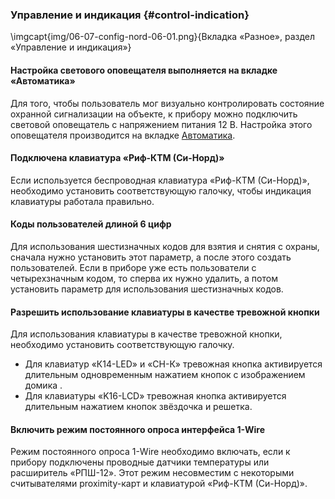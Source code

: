 ### Управление и индикация {#control-indication}

\imgcapt{img/06-07-config-nord-06-01.png}{Вкладка «Разное», раздел «Управление и индикация»}

#### Настройка светового оповещателя выполняется на вкладке «Автоматика»

Для того, чтобы пользователь мог визуально контролировать состояние охранной сигнализации на объекте, к прибору можно подключить световой оповещатель с напряжением питания 12 В. Настройка этого оповещателя производится на вкладке [Автоматика](#config-automation).

#### Подключена клавиатура «Риф-КТМ (Си-Норд)»

Если используется беспроводная клавиатура «Риф-КТМ (Си-Норд)», необходимо установить соответствующую галочку, чтобы индикация клавиатуры работала правильно.

#### Коды пользователей длиной 6 цифр

Для использования шестизначных кодов для взятия и снятия с охраны, сначала нужно установить этот параметр, а после этого создать пользователей. Если в приборе уже есть пользователи с четырехзначным кодом, то сперва их нужно удалить, а потом установить параметр для использования шестизначных кодов.

#### Разрешить использование клавиатуры в качестве тревожной кнопки

Для использования клавиатуры в качестве тревожной кнопки, необходимо установить соответствующую галочку. 

* Для клавиатур «К14-LED» и «СН-К» тревожная кнопка активируется длительным одновременным нажатием кнопок с изображением домика .
* Для клавиатуры «K16-LCD» тревожная кнопка активируется длительным нажатием кнопок звёздочка и решетка.

#### Включить режим постоянного опроса интерфейса 1-Wire

Режим постоянного опроса 1-Wire необходимо включать, если к прибору подключены проводные датчики температуры или расширитель «РПШ-12».
Этот режим несовместим с некоторыми считывателями proximity-карт и клавиатурой «Риф-КТМ (Си-Норд)».
